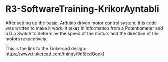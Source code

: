 # R3-SoftwareTraining-KrikorAyntabli
After setting up the basic, Arduino driven motor control system, this code was written to make it work. It takes in information from a Potentiometer and a Dip Switch to determine
the speed of the motors and the direction of the motors respectively.

This is the link to the Tinkercad design: https://www.tinkercad.com/things/9n5fcdOoqkl 

